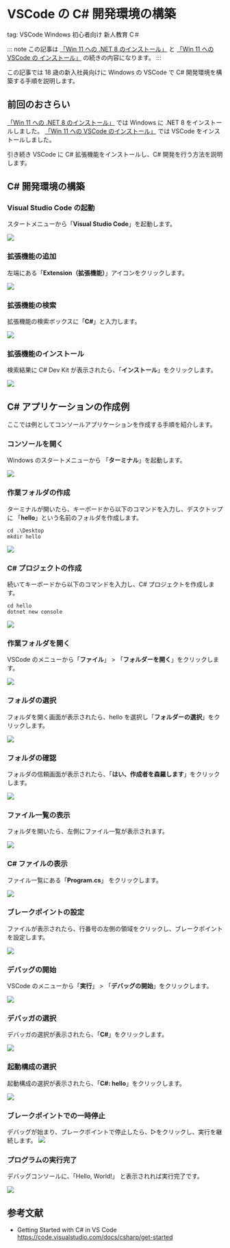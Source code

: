 # VSCode の C# 開発環境の構築
tag: VSCode Windows 初心者向け 新人教育 C＃

::: note
この記事は [「Win 11 への .NET 8 のインストール」](https://qiita.com/mmake/items/244662d50637f095a959) と [「Win 11 への VSCode の インストール」](https://qiita.com/mmake/items/2cf2131a0ab5bc431215) の続きの内容になります。
:::

この記事では 18 歳の新入社員向けに Windows の VSCode で C# 開発環境を構築する手順を説明します。

## 前回のおさらい

[「Win 11 への .NET 8 のインストール」](https://qiita.com/mmake/items/244662d50637f095a959) では Windows に .NET 8 をインストールしました。
[「Win 11 への VSCode のインストール」](https://qiita.com/mmake/items/2cf2131a0ab5bc431215) では VSCode をインストールしました。

引き続き VSCode に C# 拡張機能をインストールし、C# 開発を行う方法を説明します。

## C# 開発環境の構築
### Visual Studio Code の起動
スタートメニューから「**Visual Studio Code**」を起動します。

![](41_vscode.png)

### 拡張機能の追加
左端にある「**Extension（拡張機能）**」アイコンをクリックします。

![](32_installer.png)

### 拡張機能の検索
拡張機能の検索ボックスに「**C#**」と入力します。

![](43_extension.png)

### 拡張機能のインストール
検索結果に C# Dev Kit が表示されたら、「**インストール**」をクリックします。

![](44_extension.png)

## C# アプリケーションの作成例
ここでは例としてコンソールアプリケーションを作成する手順を紹介します。

### コンソールを開く
Windows のスタートメニューから 「**ターミナル**」を起動します。

![](53_dotnet.png)

### 作業フォルダの作成
ターミナルが開いたら、キーボードから以下のコマンドを入力し、デスクトップに 「**hello**」という名前のフォルダを作成します。
``` コマンドプロンプト
cd .\Desktop
mkdir hello
```

![](55_dotnet.png)

### C# プロジェクトの作成
続いてキーボードから以下のコマンドを入力し、C# プロジェクトを作成します。

``` コマンドプロンプト
cd hello
dotnet new console
```

![](57_dotnet.png)

### 作業フォルダを開く
VSCode のメニューから「**ファイル**」 > 「**フォルダーを開く**」をクリックします。

![](63_dotnet.png)

### フォルダの選択
フォルダを開く画面が表示されたら、hello を選択し「**フォルダーの選択**」をクリックします。

![](65_dotnet.png)

### フォルダの確認
フォルダの信頼画面が表示されたら、「**はい、作成者を森羅します**」をクリックします。

![](67_dotnet.png)

### ファイル一覧の表示
フォルダを開いたら、左側にファイル一覧が表示されます。

![](81_dotnet.png)

### C# ファイルの表示
ファイル一覧にある「**Program.cs**」 をクリックします。

![](83_dotnet.png)

### ブレークポイントの設定
ファイルが表示されたら、行番号の左側の領域をクリックし、ブレークポイントを設定します。

![](85_dotnet.png)

### デバッグの開始
VSCode のメニューから「**実行**」 > 「**デバッグの開始**」をクリックします。

![](91_dotnet.png)

### デバッガの選択
デバッガの選択が表示されたら、「**C#**」をクリックします。

![](93_dotnet.png)

### 起動構成の選択
起動構成の選択が表示されたら、「**C#: hello**」をクリックします。

![](95_dotnet.png)

### ブレークポイントでの一時停止
デバッグが始まり、ブレークポイントで停止したら、▷をクリックし、実行を継続します。
![](97_dotnet.png)

### プログラムの実行完了
デバッグコンソールに、「Hello, World!」 と表示されれば実行完了です。

![](99_dotnet.png)

## 参考文献
- Getting Started with C# in VS Code
https://code.visualstudio.com/docs/csharp/get-started
